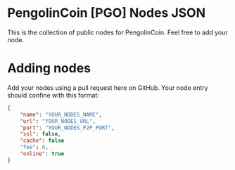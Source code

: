 # PengolinCoin [PGO] Nodes JSON

This is the collection of public nodes for PengolinCoin. Feel free to add your node.

# Adding nodes

Add your nodes using a pull request here on GitHub. Your node entry should confine with this format:

```json
{
    "name": "YOUR_NODES_NAME",
    "url": "YOUR_NODES_URL",
    "port": "YOUR_NODES_P2P_PORT",
    "ssl": false,
    "cache": false
    "fee": 0,
    "online": true
}
```
